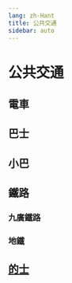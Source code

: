 ```yaml
---
lang: zh-Hant
title: 公共交通
sidebar: auto
---
```


# 公共交通
## 電車
## 巴士
## 小巴
## 鐵路
### 九廣鐵路
### 地鐵
## [的士](taxi.md)